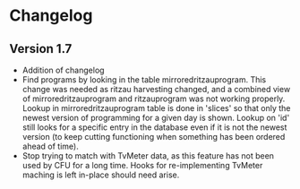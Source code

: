 # Changelog

## Version 1.7
* Addition of changelog
* Find programs by looking in the table mirroredritzauprogram. This change was needed as ritzau harvesting changed, and a combined view of mirroredritzauprogram and ritzauprogram was not working properly. Lookup in mirroredritzauprogram table is done in 'slices' so that only the newest version of programming for a given day is shown. Lookup on 'id' still looks for a specific entry in the database even if it is not the newest version (to keep cutting functioning when something has been ordered ahead of time).
* Stop trying to match with TvMeter data, as this feature has not been used by CFU for a long time. Hooks for re-implementing TvMeter maching is left in-place should need arise.
